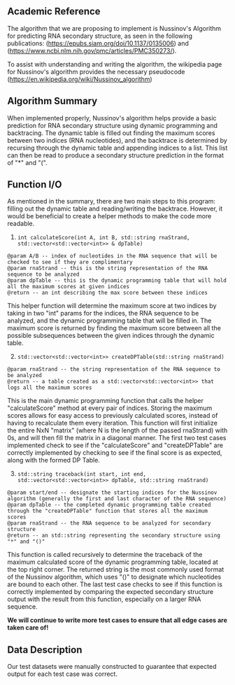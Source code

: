 ## Academic Reference
The algorithm that we are proposing to implement is Nussinov's Algorithm for predicting RNA secondary structure, as seen in the following publications: (https://epubs.siam.org/doi/10.1137/0135006) and (https://www.ncbi.nlm.nih.gov/pmc/articles/PMC350273/). 

To assist with understanding and writing the algorithm, the wikipedia page for Nussinov's algorithm provides the necessary pseudocode (https://en.wikipedia.org/wiki/Nussinov_algorithm)

## Algorithm Summary
When implemented properly, Nussinov's algorithm helps provide a basic prediction for RNA secondary structure using dynamic programming and backtracing. The dynamic table is filled out finding the maximum scores between two indices (RNA nucleotides), and the backtrace is determined by recursing through the dynamic table and appending indices to a list. This list can then be read to produce a secondary structure prediction in the format of "*" and "(".

## Function I/O
As mentioned in the summary, there are two main steps to this program: filling out the dynamic table and reading/writing the backtrace. However, it would be beneficial to create a helper methods to make the code more readable.

1. `int calculateScore(int A, int B, std::string rnaStrand, std::vector<std::vector<int>> & dpTable)`
```
@param A/B -- index of nucleotides in the RNA sequence that will be checked to see if they are complimentary
@param rnaStrand -- this is the string representation of the RNA sequence to be analyzed
@param dpTable -- this is the dynamic programming table that will hold all the maximum scores at given indices
@return -- an int describing the max score between these indices
```
This helper function will determine the maximum score at two indices by taking in two "int" params for the indices, the RNA sequence to be analyzed, and the dynamic programming table that will be filled in. The maximum score is returned by finding the maximum score between all the possible subsequences between the given indices through the dynamic table.

2. `std::vector<std::vector<int>> createDPTable(std::string rnaStrand)`
```
@param rnaStrand -- the string representation of the RNA sequence to be analyzed
@return -- a table created as a std::vector<std::vector<int>> that logs all the maximum scores
```
This is the main dynamic programming function that calls the helper "calculateScore" method at every pair of indices. Storing the maximum scores allows for easy access to previously calculated scores, instead of having to recalculate them every iteration. This function will first initialize the entire NxN "matrix" (where N is the length of the passed rnaStrand) with 0s, and will then fill the matrix in a diagonal manner. The first two test cases implemented check to see if the "calculateScore" and "createDPTable" are correctly implemented by checking to see if the final score is as expected, along with the formed DP Table.

3. `std::string traceback(int start, int end, std::vector<std::vector<int>> dpTable, std::string rnaStrand)`
```
@param start/end -- designate the starting indices for the Nussinov algorithm (generally the first and last character of the RNA sequence)
@param dpTable -- the completed dynamic programming table created through the "createDPTable" function that stores all the maximum scores
@param rnaStrand -- the RNA sequence to be analyzed for secondary structure
@return -- an std::string representing the secondary structure using "*" and "()"
```
This function is called recursively to determine the traceback of the maximum calculated score of the dynamic programming table, located at the top right corner. The returned string is the most commonly used format of the Nussinov algorithm, which uses "()" to designate which nucleotides are bound to each other. The last test case checks to see if this function is correctly implemented by comparing the expected secondary structure output with the result from this function, especially on a larger RNA sequence. 

**We will continue to write more test cases to ensure that all edge cases are taken care of!**

## Data Description
Our test datasets were manually constructed to guarantee that expected output for each test case was correct. 
